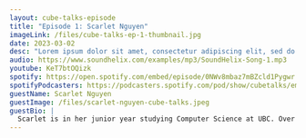 ```yaml
---
layout: cube-talks-episode
title: "Episode 1: Scarlet Nguyen"
imageLink: /files/cube-talks-ep-1-thumbnail.jpg
date: 2023-03-02
desc: "Lorem ipsum dolor sit amet, consectetur adipiscing elit, sed do eiusmod tempor incididunt ut labore et dolore magna aliqua. Lorem ipsum dolor sit amet, consectetur adipiscing elit, sed do eiusmod tempor incididunt ut labore et dolore magna aliqua. Lorem ipsum dolor sit amet, consectetur adipiscing elit, sed do eiusmod tempor incididunt ut labore et dolore magna aliqua."
audio: https://www.soundhelix.com/examples/mp3/SoundHelix-Song-1.mp3
youtube: KeT7btOQizk
spotify: https://open.spotify.com/embed/episode/0NWv8mbaz7mBZcld1Pygwr
spotifyPodcasters: https://podcasters.spotify.com/pod/show/cubetalks/embed/episodes/Scarlet-Nguyen-Cube-Talks-Episode-1-e20ostp
guestName: Scarlet Nguyen
guestImage: /files/scarlet-nguyen-cube-talks.jpeg
guestBio: |
  Scarlet is in her junior year studying Computer Science at UBC. Over the past few years, Scarlet has interned at numerous tech companies including Hootsuite, IMI.AI, Bolt, Google, Linkedin, and Slack. She is also planning to join Dropbox as a software engineering intern this summer. On Scarlet’s LinkedIn, you can find many useful resources, motivational posts, and other words of advice about her experiences! Reach out to them [here](https://www.linkedin.com/in/scarletnguyen/)!
---
```

